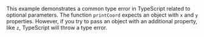 This example demonstrates a common type error in TypeScript related to optional parameters. The function `printCoord` expects an object with `x` and `y` properties. However, if you try to pass an object with an additional property, like `z`, TypeScript will throw a type error.